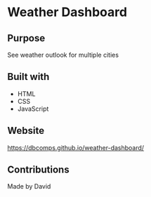 # Weather Dashboard

## Purpose
See weather outlook for multiple cities

## Built with
* HTML
* CSS
* JavaScript

## Website
https://dbcomps.github.io/weather-dashboard/

## Contributions
Made by David